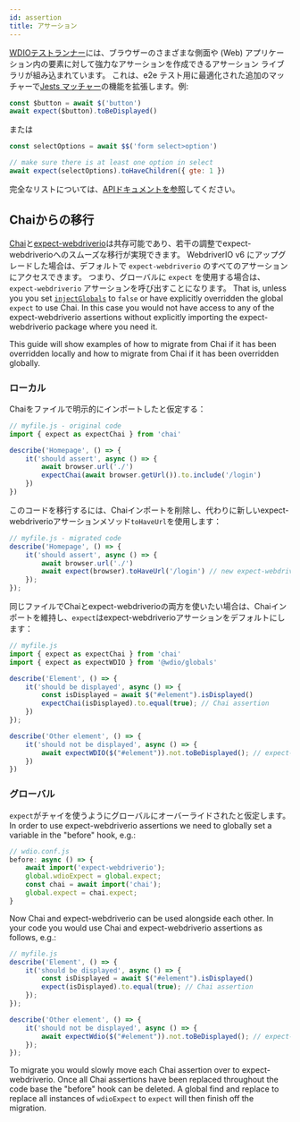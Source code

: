 ```yaml
---
id: assertion
title: アサーション
---
```


[WDIOテストランナー](https://webdriver.io/docs/clioptions)には、ブラウザーのさまざまな側面や (Web) アプリケーション内の要素に対して強力なアサーションを作成できるアサーション ライブラリが組み込まれています。 これは、e2e テスト用に最適化された追加のマッチャーで[Jests マッチャー](https://jestjs.io/docs/en/using-matchers)の機能を拡張します。例:

```js
const $button = await $('button')
await expect($button).toBeDisplayed()
```

または

```js
const selectOptions = await $$('form select>option')

// make sure there is at least one option in select
await expect(selectOptions).toHaveChildren({ gte: 1 })
```

完全なリストについては、[APIドキュメントを参照](/docs/api/expect-webdriverio)してください。

## Chaiからの移行

[Chai](https://www.chaijs.com/)と[expect-webdriverio](https://github.com/webdriverio/expect-webdriverio#readme)は共存可能であり、若干の調整でexpect-webdriverioへのスムーズな移行が実現できます。 WebdriverIO v6 にアップグレードした場合は、デフォルトで `expect-webdriverio` のすべてのアサーションにアクセスできます。 つまり、グローバルに `expect` を使用する場合は、 `expect-webdriverio` アサーションを呼び出すことになります。 That is, unless you you set [`injectGlobals`](/docs/configuration#injectglobals) to `false` or have explicitly overridden the global `expect` to use Chai. In this case you would not have access to any of the expect-webdriverio assertions without explicitly importing the expect-webdriverio package where you need it.

This guide will show examples of how to migrate from Chai if it has been overridden locally and how to migrate from Chai if it has been overridden globally.

### ローカル

Chaiをファイルで明示的にインポートしたと仮定する：

```js
// myfile.js - original code
import { expect as expectChai } from 'chai'

describe('Homepage', () => {
    it('should assert', async () => {
        await browser.url('./')
        expectChai(await browser.getUrl()).to.include('/login')
    })
})
```

このコードを移行するには、Chaiインポートを削除し、代わりに新しいexpect-webdriverioアサーションメソッド`toHaveUrl`を使用します：

```js
// myfile.js - migrated code
describe('Homepage', () => {
    it('should assert', async () => {
        await browser.url('./')
        await expect(browser).toHaveUrl('/login') // new expect-webdriverio API method https://webdriver.io/docs/api/expect-webdriverio.html#tohaveurl
    });
});
```

同じファイルでChaiとexpect-webdriverioの両方を使いたい場合は、Chaiインポートを維持し、`expect`はexpect-webdriverioアサーションをデフォルトにします：

```js
// myfile.js
import { expect as expectChai } from 'chai'
import { expect as expectWDIO } from '@wdio/globals'

describe('Element', () => {
    it('should be displayed', async () => {
        const isDisplayed = await $("#element").isDisplayed()
        expectChai(isDisplayed).to.equal(true); // Chai assertion
    })
});

describe('Other element', () => {
    it('should not be displayed', async () => {
        await expectWDIO($("#element")).not.toBeDisplayed(); // expect-webdriverio assertion
    })
})
```

### グローバル

`expect`がチャイを使うようにグローバルにオーバーライドされたと仮定します。 In order to use expect-webdriverio assertions we need to globally set a variable in the "before" hook, e.g.:

```js
// wdio.conf.js
before: async () => {
    await import('expect-webdriverio');
    global.wdioExpect = global.expect;
    const chai = await import('chai');
    global.expect = chai.expect;
}
```

Now Chai and expect-webdriverio can be used alongside each other. In your code you would use Chai and expect-webdriverio assertions as follows, e.g.:

```js
// myfile.js
describe('Element', () => {
    it('should be displayed', async () => {
        const isDisplayed = await $("#element").isDisplayed()
        expect(isDisplayed).to.equal(true); // Chai assertion
    });
});

describe('Other element', () => {
    it('should not be displayed', async () => {
        await expectWdio($("#element")).not.toBeDisplayed(); // expect-webdriverio assertion
    });
});
```

To migrate you would slowly move each Chai assertion over to expect-webdriverio. Once all Chai assertions have been replaced throughout the code base the "before" hook can be deleted. A global find and replace to replace all instances of `wdioExpect` to `expect` will then finish off the migration.
